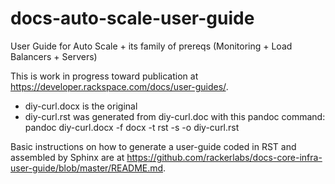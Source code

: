 # docs-auto-scale-user-guide
User Guide for Auto Scale + its family of prereqs (Monitoring + Load Balancers + Servers)

This is work in progress toward publication at https://developer.rackspace.com/docs/user-guides/.

- diy-curl.docx is the original
- diy-curl.rst was generated from diy-curl.doc with this pandoc command: pandoc diy-curl.docx -f docx -t rst -s -o diy-curl.rst

Basic instructions on how to generate a user-guide coded in RST and assembled by Sphinx are at https://github.com/rackerlabs/docs-core-infra-user-guide/blob/master/README.md. 
